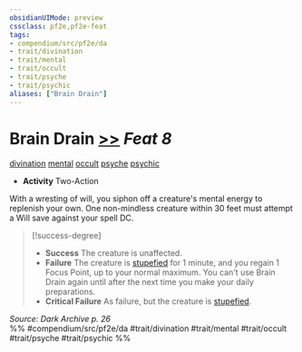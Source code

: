 ```yaml
---
obsidianUIMode: preview
cssclass: pf2e,pf2e-feat
tags:
- compendium/src/pf2e/da
- trait/divination
- trait/mental
- trait/occult
- trait/psyche
- trait/psychic
aliases: ["Brain Drain"]
---
```

# Brain Drain  [>>](../../rules/core-rulebook/chapter-9-playing-the-game.md#Actions "Two-Action") *Feat 8*  
[divination](../../rules/traits/divination.md)  [mental](../../rules/traits/mental.md)  [occult](../../rules/traits/occult.md)  [psyche](../../rules/traits/psyche-da.md)  [psychic](../../rules/traits/psychic-da.md)  

- **Activity** Two-Action

With a wresting of will, you siphon off a creature's mental energy to replenish your own. One non-mindless creature within 30 feet must attempt a Will save against your spell DC.

> [!success-degree] 
> - **Success** The creature is unaffected.
> - **Failure** The creature is [stupefied](../../rules/conditions.md#Stupefied) for 1 minute, and you regain 1 Focus Point, up to your normal maximum. You can't use Brain Drain again until after the next time you make your daily preparations.
> - **Critical Failure** As failure, but the creature is [stupefied](../../rules/conditions.md#Stupefied).

*Source: Dark Archive p. 26*  
%% #compendium/src/pf2e/da #trait/divination #trait/mental #trait/occult #trait/psyche #trait/psychic %%